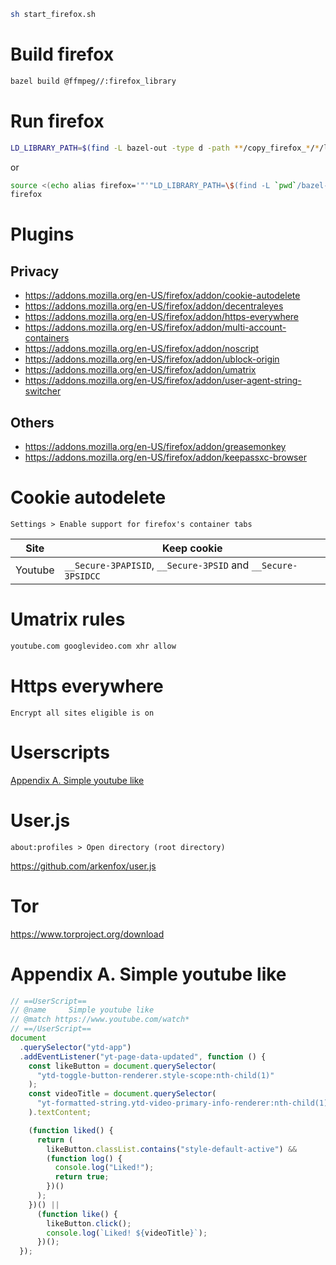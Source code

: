 ```sh
sh start_firefox.sh
```

# Build firefox
```sh
bazel build @ffmpeg//:firefox_library
```

# Run firefox
```sh
LD_LIBRARY_PATH=$(find -L bazel-out -type d -path **/copy_firefox_*/*/lib | sed -e ':x ; N ; s/\n/:/g ; bx') firefox
```
or
```sh
source <(echo alias firefox='"'"LD_LIBRARY_PATH=\$(find -L `pwd`/bazel-out -type d -path **/copy_firefox_*/*/lib | sed -e ':x ; N ; s/\n/:/g ; bx') /usr/bin/firefox"'"')
firefox
```

# Plugins
## Privacy
* https://addons.mozilla.org/en-US/firefox/addon/cookie-autodelete
* https://addons.mozilla.org/en-US/firefox/addon/decentraleyes
* https://addons.mozilla.org/en-US/firefox/addon/https-everywhere
* https://addons.mozilla.org/en-US/firefox/addon/multi-account-containers
* https://addons.mozilla.org/en-US/firefox/addon/noscript
* https://addons.mozilla.org/en-US/firefox/addon/ublock-origin
* https://addons.mozilla.org/en-US/firefox/addon/umatrix
* https://addons.mozilla.org/en-US/firefox/addon/user-agent-string-switcher

## Others
* https://addons.mozilla.org/en-US/firefox/addon/greasemonkey
* https://addons.mozilla.org/en-US/firefox/addon/keepassxc-browser

# Cookie autodelete
```
Settings > Enable support for firefox's container tabs
```

| Site | Keep cookie |
| --- | --- |
| Youtube | `__Secure-3PAPISID`, `__Secure-3PSID` and `__Secure-3PSIDCC` |

# Umatrix rules
```txt
youtube.com googlevideo.com xhr allow
```

# Https everywhere
```
Encrypt all sites eligible is on
```

# Userscripts
[Appendix A. Simple youtube like](#user-content-appendix-a-simple-youtube-like)

# User.js
```
about:profiles > Open directory (root directory)
```

https://github.com/arkenfox/user.js

# Tor
https://www.torproject.org/download

# Appendix A. Simple youtube like
```js
// ==UserScript==
// @name     Simple youtube like
// @match https://www.youtube.com/watch*
// ==/UserScript==
document
  .querySelector("ytd-app")
  .addEventListener("yt-page-data-updated", function () {
    const likeButton = document.querySelector(
      "ytd-toggle-button-renderer.style-scope:nth-child(1)"
    );
    const videoTitle = document.querySelector(
      "yt-formatted-string.ytd-video-primary-info-renderer:nth-child(1)"
    ).textContent;

    (function liked() {
      return (
        likeButton.classList.contains("style-default-active") &&
        (function log() {
          console.log("Liked!");
          return true;
        })()
      );
    })() ||
      (function like() {
        likeButton.click();
        console.log(`Liked! ${videoTitle}`);
      })();
  });
```
